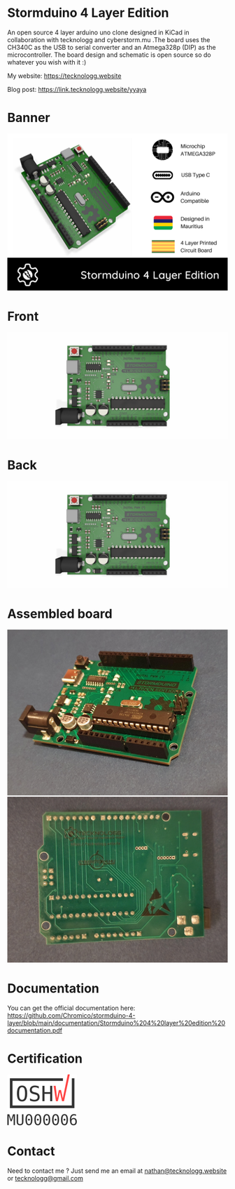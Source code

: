 # Stormduino 4 Layer Edition
An open source 4 layer arduino uno clone designed in KiCad in collaboration with tecknologg and cyberstorm.mu .The board uses the CH340C as the USB to serial converter and an Atmega328p (DIP) as the microcontroller. The board design and schematic is open source so do whatever you wish with it :)

My website: https://tecknologg.website

Blog post: https://link.tecknologg.website/yyaya

# Banner

![picture](https://github.com/Chromico/stormduino-4-layer/blob/main/photos/Stormduino-4-layer-banner.png)

# Front 


![picture](https://github.com/Chromico/stormduino-4-layer/blob/main/photos/stormduino%20Rev2%20-%204%20layer%20front.png)


# Back


![picture](https://github.com/Chromico/stormduino-4-layer/blob/main/photos/stormduino%20Rev2%20-%204%20layer%20front.png)


# Assembled board


![picture](https://github.com/Chromico/stormduino-4-layer/blob/main/photos/final1.jpg)
![picture](https://github.com/Chromico/stormduino-4-layer/blob/main/photos/final2.jpg)



# Documentation
You can get the official documentation here: https://github.com/Chromico/stormduino-4-layer/blob/main/documentation/Stormduino%204%20layer%20edition%20documentation.pdf

# Certification
![picture](https://github.com/Chromico/stormduino-4-layer/blob/main/photos/MU000006.png)



# Contact

Need to contact me ? Just send me an email at nathan@tecknologg.website or tecknologg@gmail.com
